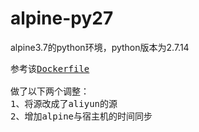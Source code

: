# alpine-py27
alpine3.7的python环境，python版本为2.7.14
<pre>
参考该<a href="https://github.com/docker-library/python/blob/b1512ead24c6b111506a8d4229134a29da240597/2.7/alpine3.6/Dockerfile">Dockerfile</a>

做了以下两个调整：
1、将源改成了aliyun的源
2、增加alpine与宿主机的时间同步
</pre>
